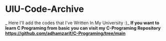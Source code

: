 # UIU-Code-Archive
_
Here I'll add the codes that I've Written In My University :)_
**If you want to learn C Programing from basic you can visit my C-Programing Repository https://github.com/adhamzarif/C-Programing/tree/main**

